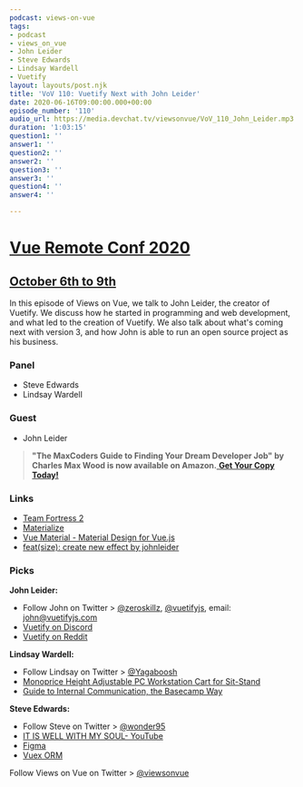 ```yaml
---
podcast: views-on-vue
tags:
- podcast
- views_on_vue
- John Leider
- Steve Edwards
- Lindsay Wardell
- Vuetify
layout: layouts/post.njk
title: 'VoV 110: Vuetify Next with John Leider'
date: 2020-06-16T09:00:00.000+00:00
episode_number: '110'
audio_url: https://media.devchat.tv/viewsonvue/VoV_110_John_Leider.mp3
duration: '1:03:15'
question1: ''
answer1: ''
question2: ''
answer2: ''
question3: ''
answer3: ''
question4: ''
answer4: ''

---
```

# [Vue Remote Conf 2020](https://vueremoteconf.com/#schedule)
## [October 6th to 9th](https://vueremoteconf.com/#schedule)
In this episode of Views on Vue, we talk to John Leider, the creator of Vuetify. We discuss how he started in programming and web development, and what led to the creation of Vuetify. We also talk about what's coming next with version 3, and how John is able to run an open source project as his business.

### **Panel**

* Steve Edwards
* Lindsay Wardell

### **Guest**

* John Leider

> **"The MaxCoders Guide to Finding Your Dream Developer Job" by Charles Max Wood is now available on Amazon.**[ **Get Your Copy Today!**](https://www.amazon.com/gp/product/B081MBL5C9/ref=as_li_ss_tl?ie=UTF8&linkCode=sl1&tag=devchattv-20&linkId=9d61363241636e2546ef46abba198746&language=en_US)

### **Links**

* [Team Fortress 2](https://www.teamfortress.com/)
* [Materialize](https://materializecss.com/)
* [Vue Material - Material Design for Vue.js](https://vuematerial.io/)
* [feat(size): create new effect by johnleider](https://github.com/vuetifyjs/vuetify/pull/10418)

### **Picks**

**John Leider:**

* Follow John on Twitter > [@zeroskillz](https://twitter.com/zeroskillz), [@vuetifyjs](https://twitter.com/vuetifyjs), email: john@vuetifyjs.com
* [Vuetify on Discord](https://discord.com/invite/s93b7Fv)
* [Vuetify on Reddit](https://www.reddit.com/r/vuetifyjs/)

**Lindsay Wardell:**

* Follow Lindsay on Twitter > [@Yagaboosh](https://twitter.com/Yagaboosh)
* [Monoprice Height Adjustable PC Workstation Cart for Sit-Stand](https://www.monoprice.com/product?p_id=15723)
* [Guide to Internal Communication, the Basecamp Way](https://basecamp.com/guides/how-we-communicate)

**Steve Edwards:**

* Follow Steve on Twitter > [@wonder95](https://twitter.com/wonder95)
* [IT IS WELL WITH MY SOUL- YouTube](https://www.youtube.com/watch?v=nDIJz6zzHNU)
* [Figma](https://www.figma.com/)
* [Vuex ORM](https://vuex-orm.org/)

Follow Views on Vue on Twitter > [@viewsonvue](https://twitter.com/viewsonvue)